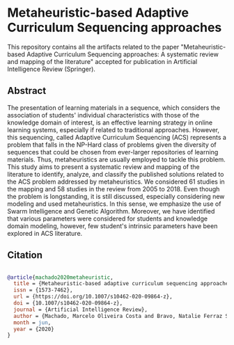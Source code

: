 # Metaheuristic-based Adaptive Curriculum Sequencing approaches

This repository contains all the artifacts related to the paper "Metaheuristic-based Adaptive Curriculum Sequencing approaches: A systematic review and mapping of the literature" accepted for publication in Artificial Intelligence Review (Springer).

## Abstract
The presentation of learning materials in a sequence, which considers the association of students' individual characteristics with those of the knowledge domain of interest, is an effective learning strategy in online learning systems, especially if related to traditional approaches. However, this sequencing, called Adaptive Curriculum Sequencing (ACS) represents a problem that falls in the NP-Hard class of problems given the diversity of sequences that could be chosen from ever-larger repositories of learning materials. Thus, metaheuristics are usually employed to tackle this problem. This study aims to present a systematic review and mapping of the literature to identify, analyze, and classify the published solutions related to the ACS problem addressed by metaheuristics. We considered 61 studies in the mapping and 58 studies in the review from 2005 to 2018. Even though the problem is longstanding, it is still discussed, especially considering new modeling and used metaheuristics. In this sense, we emphasize the use of Swarm Intelligence and Genetic Algorithm. Moreover, we have identified that various parameters were considered for students and knowledge domain modeling, however, few student's intrinsic parameters have been explored in ACS literature.


## Citation

```bibtex

@article{machado2020metaheuristic,
  title = {Metaheuristic-based adaptive curriculum sequencing approaches: a systematic review and mapping of the literature},
  issn = {1573-7462},
  url = {https://doi.org/10.1007/s10462-020-09864-z},
  doi = {10.1007/s10462-020-09864-z},
  journal = {Artificial Intelligence Review},
  author = {Machado, Marcelo Oliveira Costa and Bravo, Natalie Ferraz Silva and Martins, André Ferreira and Bernardino, Heder Soares and Barrere, Eduardo and Souza, Jairo Francisco},
  month = jun,
  year = {2020}
}
```
